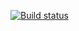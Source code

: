 [![Build status](https://ci.appveyor.com/api/projects/status/m389jof13oi7fv2l?svg=true)](https://ci.appveyor.com/project/KhMagomed/avtotestdz2-3)
